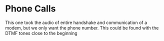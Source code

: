# Phone Calls

This one took the audio of entire handshake and communication of a modem, but we only want the phone number. This could be found with the DTMF tones close to the beginning
